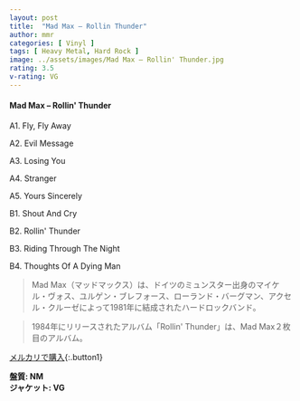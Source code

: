```yaml
---
layout: post
title:  "Mad Max – Rollin Thunder"
author: mmr
categories: [ Vinyl ]
tags: [ Heavy Metal, Hard Rock ]
image: ../assets/images/Mad Max – Rollin' Thunder.jpg
rating: 3.5
v-rating: VG
---
```


#### Mad Max – Rollin' Thunder

A1. Fly, Fly Away

A2. Evil Message

A3. Losing You

A4. Stranger

A5. Yours Sincerely

B1. Shout And Cry

B2. Rollin' Thunder

B3. Riding Through The Night

B4. Thoughts Of A Dying Man


> Mad Max（マッドマックス）は、ドイツのミュンスター出身のマイケル・ヴォス、ユルゲン・ブレフォース、ローランド・バーグマン、アクセル・クルーゼによって1981年に結成されたハードロックバンド。 

> 1984年にリリースされたアルバム「Rollin' Thunder」は、Mad Max２枚目のアルバム。


[メルカリで購入](https://jp.mercari.com/item/m90006098663){:.button1}

<div class="mt-4 mb-4 d-flex align-items-center">
<strong class="mr-1">盤質: NM</strong>
</div>
<div class="mt-4 mb-4 d-flex align-items-center">
<strong class="mr-1">ジャケット: VG</strong>
</div>
